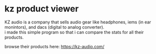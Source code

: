 # kz product viewer

KZ audio is a company that sells audio gear like headphones, iems (in ear monintors), and dacs (digital to analog converter).  
i made this simple program so that i can compare the stats for all their products.  

browse their products here: https://kz-audio.com/
